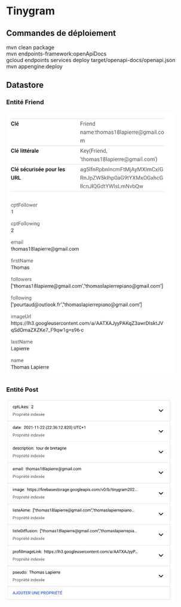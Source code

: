 # Tinygram

## Commandes de déploiement

mvn clean package  
mvn endpoints-framework:openApiDocs  
gcloud endpoints services deploy target/openapi-docs/openapi.json  
mvn appengine:deploy

## Datastore
### Entité Friend
<img src="https://github.com/AlexM02/tinygram/blob/main/image-readme/friend-kind.png" width="450"/>

### Entité Post
<img src="https://github.com/AlexM02/tinygram/blob/main/image-readme/post-kind.png" width="450"/>
